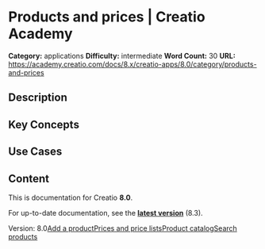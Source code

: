 # Products and prices | Creatio Academy

**Category:** applications **Difficulty:** intermediate **Word Count:** 30
**URL:**
https://academy.creatio.com/docs/8.x/creatio-apps/8.0/category/products-and-prices

## Description

## Key Concepts

## Use Cases

## Content

This is documentation for Creatio **8.0**.

For up-to-date documentation, see the
**[latest version](/docs/8.x/creatio-apps/category/products-and-prices)** (8.3).

Version:
8.0[Add a product](/docs/8.x/creatio-apps/8.0/sales-tools/products-and-prices/add-products)[Prices and price lists](/docs/8.x/creatio-apps/8.0/sales-tools/products-and-prices/manage-prices)[Product catalog](/docs/8.x/creatio-apps/8.0/sales-tools/products-and-prices/set-up-a-product-catalog)[Search products](/docs/8.x/creatio-apps/8.0/sales-tools/products-and-prices/search-products-in-the-catalog)
